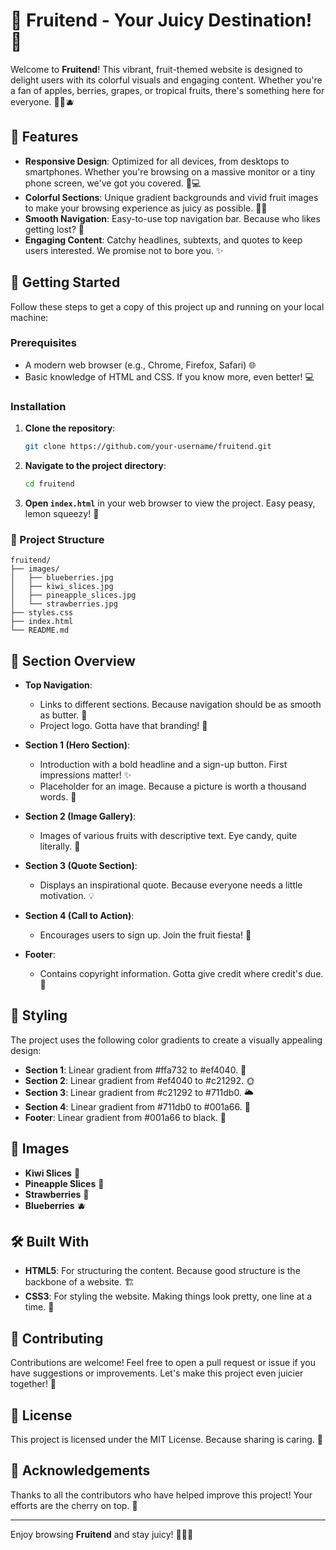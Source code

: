 # 🍎 Fruitend - Your Juicy Destination! 🍇

Welcome to **Fruitend**! This vibrant, fruit-themed website is designed to delight users with its colorful visuals and engaging content. Whether you're a fan of apples, berries, grapes, or tropical fruits, there's something here for everyone. 🍍🍓🫐

## 🌟 Features

- **Responsive Design**: Optimized for all devices, from desktops to smartphones. Whether you're browsing on a massive monitor or a tiny phone screen, we've got you covered. 📱💻
- **Colorful Sections**: Unique gradient backgrounds and vivid fruit images to make your browsing experience as juicy as possible. 🎨🍊
- **Smooth Navigation**: Easy-to-use top navigation bar. Because who likes getting lost? 🚀
- **Engaging Content**: Catchy headlines, subtexts, and quotes to keep users interested. We promise not to bore you. ✨

## 🚀 Getting Started

Follow these steps to get a copy of this project up and running on your local machine:

### Prerequisites

- A modern web browser (e.g., Chrome, Firefox, Safari) 🌐
- Basic knowledge of HTML and CSS. If you know more, even better! 💻

### Installation

1. **Clone the repository**:
   ```bash
   git clone https://github.com/your-username/fruitend.git
   ```

2. **Navigate to the project directory**:
   ```bash
   cd fruitend
   ```

3. **Open `index.html`** in your web browser to view the project. Easy peasy, lemon squeezy! 🍋

### 📂 Project Structure
```plaintext
fruitend/
├── images/
│   ├── blueberries.jpg
│   ├── kiwi_slices.jpg
│   ├── pineapple_slices.jpg
│   └── strawberries.jpg
├── styles.css
├── index.html
└── README.md
```

## 🌈 Section Overview

- **Top Navigation**:
  - Links to different sections. Because navigation should be as smooth as butter. 🧈
  - Project logo. Gotta have that branding! 🎨

- **Section 1 (Hero Section)**:
  - Introduction with a bold headline and a sign-up button. First impressions matter! ✨
  - Placeholder for an image. Because a picture is worth a thousand words. 📸

- **Section 2 (Image Gallery)**:
  - Images of various fruits with descriptive text. Eye candy, quite literally. 🍬

- **Section 3 (Quote Section)**:
  - Displays an inspirational quote. Because everyone needs a little motivation. 💡

- **Section 4 (Call to Action)**:
  - Encourages users to sign up. Join the fruit fiesta! 🍉

- **Footer**:
  - Contains copyright information. Gotta give credit where credit's due. 📝

## 🎨 Styling

The project uses the following color gradients to create a visually appealing design:

- **Section 1**: Linear gradient from #ffa732 to #ef4040. 🌅
- **Section 2**: Linear gradient from #ef4040 to #c21292. 🌞
- **Section 3**: Linear gradient from #c21292 to #711db0. 🌥️
- **Section 4**: Linear gradient from #711db0 to #001a66. 🌄
- **Footer**: Linear gradient from #001a66 to black. 🌙

## 📸 Images

- **Kiwi Slices** 🥝
- **Pineapple Slices** 🍍
- **Strawberries** 🍓
- **Blueberries** 🫐

## 🛠️ Built With

- **HTML5**: For structuring the content. Because good structure is the backbone of a website. 🏗️
- **CSS3**: For styling the website. Making things look pretty, one line at a time. 🎨

## 🤝 Contributing

Contributions are welcome! Feel free to open a pull request or issue if you have suggestions or improvements. Let's make this project even juicier together! 🍇

## 📜 License

This project is licensed under the MIT License. Because sharing is caring. 📄

## 💬 Acknowledgements

Thanks to all the contributors who have helped improve this project! Your efforts are the cherry on top. 🍒

---

Enjoy browsing **Fruitend** and stay juicy! 🍊🍉🍒
